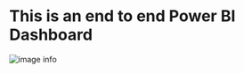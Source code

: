 # This is an end to end Power BI Dashboard 
![image info](C:\Users\Dell\Downloads./pictures/image.png) 
